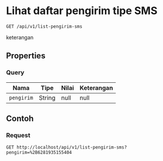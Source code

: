 # Lihat daftar pengirim tipe SMS
```http
GET /api/v1/list-pengirim-sms
```
keterangan
## Properties
### Query
Nama | Tipe | Nilai | Keterangan
--- | --- | --- | ---
<code>pengirim</code> | String | null | null
## Contoh
### Request
```http
GET http://localhost/api/v1/list-pengirim-sms?pengirim=%2B6281935155404


```
